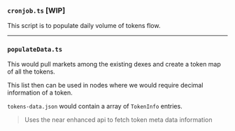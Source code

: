 ### `cronjob.ts` [WIP]

This script is to populate daily volume of tokens flow.

---

### `populateData.ts`

This would pull markets among the existing dexes and create a token map of all the tokens.

This list then can be used in nodes where we would require decimal information of a token.

`tokens-data.json` would contain a array of `TokenInfo` entries.

> Uses the near enhanced api to fetch token meta data information

